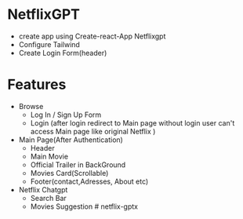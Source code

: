 # NetflixGPT
- create app using Create-react-App Netflixgpt
- Configure Tailwind
- Create Login Form(header) 

# Features 
- Browse
   - Log In / Sign Up Form
   - Login (after login redirect to Main page without login user can't access Main page like original Netflix )
- Main Page(After Authentication)
   - Header
   - Main Movie
   - Official Trailer in BackGround
   - Movies Card(Scrollable)
   - Footer(contact,Adresses, About etc)
- Netflix Chatgpt
   - Search Bar
   - Movies Suggestion
#   n e t f l i x - g p t x  
 